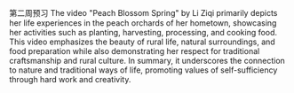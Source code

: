 第二周预习
The video "Peach Blossom Spring" by Li Ziqi primarily depicts her life experiences in the peach orchards of her hometown, showcasing her activities such as planting, harvesting, processing, and cooking food. This video emphasizes the beauty of rural life, natural surroundings, and food preparation while also demonstrating her respect for traditional craftsmanship and rural culture. In summary, it underscores the connection to nature and traditional ways of life, promoting values of self-sufficiency through hard work and creativity.